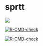 # sprtt
<a href="https://codecov.io/gh/Lucy-333/sprtt">
  <img src="https://codecov.io/gh/Lucy-333/sprtt/branch/main/graph/badge.svg?token=IQHTDTRBAW"/>
</a>


[![R-CMD-check](https://github.com/Lucy-333/sprtt/actions/workflows/R-CMD-check.yaml/badge.svg)](https://github.com/Lucy-333/sprtt/actions/workflows/R-CMD-check.yaml)


<!-- badges: start -->
[![R-CMD-check](https://github.com/Lucy-333/sprt/workflows/R-CMD-check/badge.svg)](https://github.com/Lucy-333/sprtt/actions/workflows/R-CMD-full.yaml)
<!-- badges: end -->



